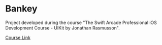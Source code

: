 #  Bankey

Project developed during the course "The Swift Arcade Professional iOS Development Course - UIKit by Jonathan Rasmusson".

[Course Link](https://www.udemy.com/course/the-swift-arcade-professional-ios-development-course-uikit/)

